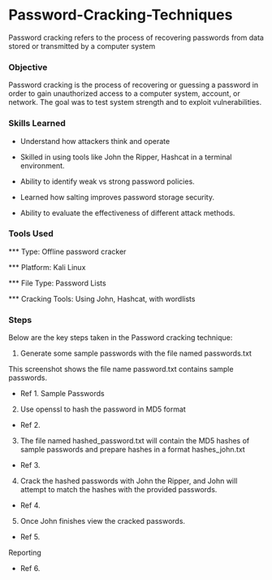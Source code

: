 # Password-Cracking-Techniques
Password cracking refers to the process of recovering passwords from data stored or transmitted by a computer system

### Objective

Password cracking is the process of recovering or guessing a password in order to gain unauthorized access to a computer system, account, or network. The goal was to test system strength and to exploit vulnerabilities.

### Skills Learned

-  Understand how attackers think and operate

-  Skilled in using tools like John the Ripper, Hashcat in a terminal environment.

-  Ability to identify weak vs strong password policies.

-  Learned how salting improves password storage security.

-  Ability to evaluate the effectiveness of different attack methods.

### Tools Used

*** Type: Offline password cracker

*** Platform: Kali Linux

*** File Type: Password Lists

*** Cracking Tools: Using John, Hashcat, with wordlists 


### Steps

Below are the key steps taken in the Password cracking technique:

1. Generate some sample passwords with the file named passwords.txt

This screenshot shows the file name password.txt contains sample passwords.

* Ref 1. Sample Passwords

2. Use openssl to hash the password in MD5 format
 
* Ref 2.

3. The file named hashed_password.txt will contain the MD5 hashes of sample passwords and prepare hashes in a format hashes_john.txt

* Ref 3.

4. Crack the hashed passwords with John the Ripper, and John will attempt to match the hashes with the provided passwords.

* Ref 4.

5. Once John finishes view the cracked passwords.

* Ref 5.

Reporting

* Ref 6.


